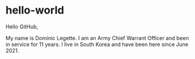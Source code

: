 # hello-world

Hello GitHub,

My name is Dominic Legette. I am an Army Chief Warrant Officer and been in service for 11 years.
I live in South Korea and have been here since June 2021.
